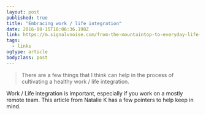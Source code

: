 ```yaml
---
layout: post 
published: true 
title: "Embracing work / life integration" 
date: 2016-08-15T18:06:36.198Z 
link: https://m.signalvnoise.com/from-the-mountaintop-to-everyday-life-how-i-embraced-work-life-integration-577fd7347c86#.kpk1zjw6t 
tags:
  - links
ogtype: article 
bodyclass: post 
---
```


> There are a few things that I think can help in the process of cultivating a healthy work / life integration.

Work / Life integration is important, especially if you work on a mostly remote team.  This article from Natalie K has a few pointers to help keep in mind.
